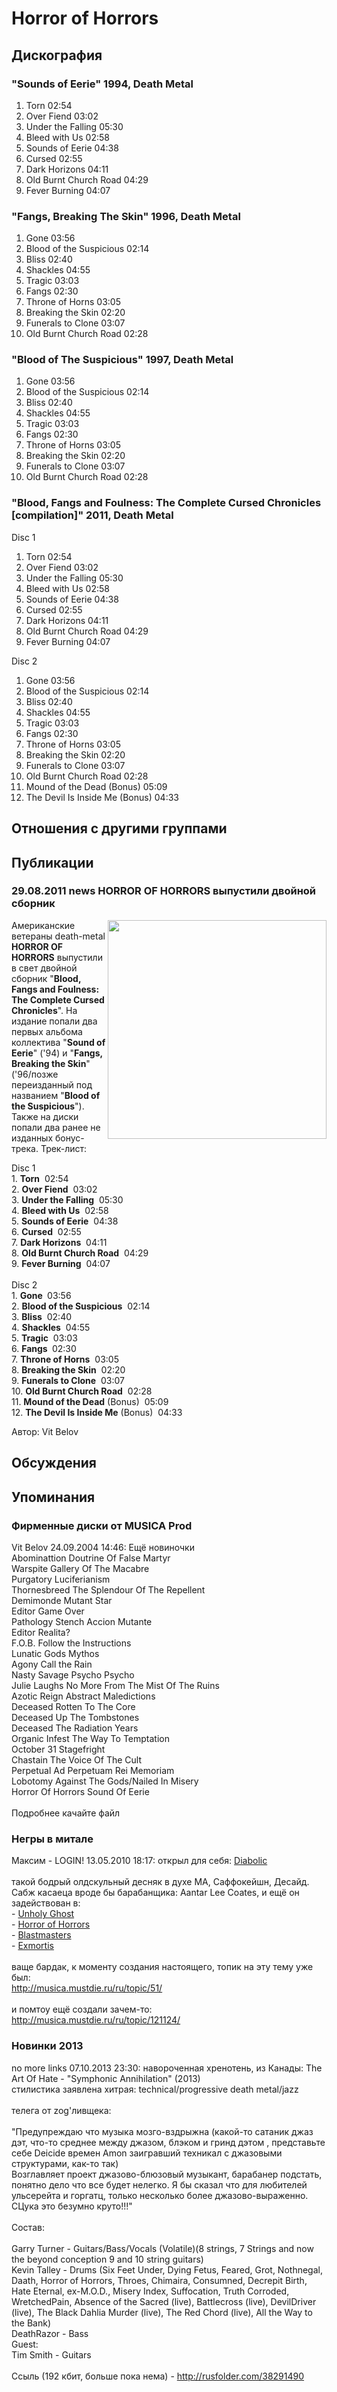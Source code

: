 # Horror of Horrors



## Дискография

### "Sounds of Eerie" 1994, Death Metal

1. Torn  02:54    
2. Over Fiend  03:02   
3. Under the Falling  05:30    
4. Bleed with Us  02:58 
5. Sounds of Eerie  04:38   
6. Cursed  02:55   
7. Dark Horizons  04:11  
8. Old Burnt Church Road  04:29    
9. Fever Burning  04:07 

### "Fangs, Breaking The Skin" 1996, Death Metal

1. Gone  03:56    
2. Blood of the Suspicious  02:14  
3. Bliss  02:40    
4. Shackles  04:55    
5. Tragic  03:03    
6. Fangs  02:30    
7. Throne of Horns  03:05
8. Breaking the Skin  02:20    
9. Funerals to Clone  03:07 
10. Old Burnt Church Road  02:28 

### "Blood of The Suspicious" 1997, Death Metal

1. Gone  03:56    
2. Blood of the Suspicious  02:14    
3. Bliss  02:40    
4. Shackles  04:55   
5. Tragic  03:03    
6. Fangs  02:30    
7. Throne of Horns  03:05    
8. Breaking the Skin  02:20    
9. Funerals to Clone  03:07    
10. Old Burnt Church Road  02:28 

### "Blood, Fangs and Foulness: The Complete Cursed Chronicles [compilation]" 2011, Death Metal

Disc 1 
1. Torn  02:54
2. Over Fiend  03:02  
3. Under the Falling  05:30  
4. Bleed with Us  02:58  
5. Sounds of Eerie  04:38 
6. Cursed  02:55   
7. Dark Horizons  04:11  
8. Old Burnt Church Road  04:29  
9. Fever Burning  04:07
 
Disc 2 
1. Gone  03:56 
2. Blood of the Suspicious  02:14
3. Bliss  02:40    
4. Shackles  04:55   
5. Tragic  03:03   
6. Fangs  02:30    
7. Throne of Horns  03:05   
8. Breaking the Skin  02:20   
9. Funerals to Clone  03:07    
10. Old Burnt Church Road  02:28   
11. Mound of the Dead (Bonus)  05:09  
12. The Devil Is Inside Me (Bonus)  04:33  


## Отношения с другими группами


## Публикации

### 29.08.2011 news HORROR OF HORRORS выпустили двойной сборник

<P><IMG height=350 alt="" hspace=0 src="/images/news_rus/2011.08/20809.jpg" width=350 align=right border=0>Американские ветераны death-metal <STRONG>HORROR OF HORRORS</STRONG> выпустили в свет двойной сборник "<STRONG>Blood, Fangs and Foulness: The Complete Cursed Chronicles</STRONG>". На издание попали два первых альбома коллектива "<STRONG>Sound of Eerie</STRONG>" ('94)&nbsp;и "<STRONG>Fangs, Breaking the Skin</STRONG>" ('96/позже переизданный под названием&nbsp;"<STRONG>Blood of the Suspicious</STRONG>"). Также на диски попали два ранее не изданных бонус-трека. Трек-лист:</P>
<P>Disc 1 <BR>1. <STRONG>Torn</STRONG>&nbsp; 02:54<BR>2. <STRONG>Over Fiend</STRONG>&nbsp; 03:02&nbsp; <BR>3. <STRONG>Under the Falling</STRONG>&nbsp; 05:30&nbsp; <BR>4. <STRONG>Bleed with Us</STRONG>&nbsp; 02:58&nbsp; <BR>5. <STRONG>Sounds of Eerie</STRONG>&nbsp; 04:38 <BR>6. <STRONG>Cursed</STRONG>&nbsp; 02:55&nbsp;&nbsp; <BR>7. <STRONG>Dark Horizons</STRONG>&nbsp; 04:11&nbsp; <BR>8. <STRONG>Old Burnt Church Road</STRONG>&nbsp; 04:29&nbsp; <BR>9. <STRONG>Fever Burning</STRONG>&nbsp; 04:07<BR>&nbsp;<BR>Disc 2 <BR>1. <STRONG>Gone&nbsp;</STRONG> 03:56 <BR>2. <STRONG>Blood of the Suspicious</STRONG>&nbsp; 02:14<BR>3. <STRONG>Bliss</STRONG>&nbsp; 02:40&nbsp;&nbsp;&nbsp; <BR>4. <STRONG>Shackles</STRONG>&nbsp; 04:55&nbsp;&nbsp; <BR>5. <STRONG>Tragic</STRONG>&nbsp; 03:03&nbsp;&nbsp; <BR>6. <STRONG>Fangs&nbsp;</STRONG> 02:30&nbsp;&nbsp;&nbsp; <BR>7. <STRONG>Throne of Horns</STRONG>&nbsp; 03:05&nbsp;&nbsp; <BR>8. <STRONG>Breaking the Skin</STRONG>&nbsp; 02:20&nbsp;&nbsp; <BR>9. <STRONG>Funerals to Clone</STRONG>&nbsp; 03:07&nbsp;&nbsp;&nbsp; <BR>10. <STRONG>Old Burnt Church Road</STRONG>&nbsp; 02:28&nbsp;&nbsp; <BR>11. <STRONG>Mound of the Dead</STRONG> (Bonus)&nbsp; 05:09&nbsp; <BR>12. <STRONG>The Devil Is Inside Me</STRONG> (Bonus)&nbsp; 04:33&nbsp; </P>
Автор: Vit Belov


## Обсуждения


## Упоминания

### Фирменные диски от MUSICA Prod

Vit Belov 24.09.2004 14:46:
Ещё новиночки<BR>Abominattion	Doutrine Of False Martyr<BR>Warspite	Gallery Of The Macabre<BR>Purgatory	Luciferianism<BR>Thornesbreed	The Splendour Of The Repellent<BR>Demimonde	Mutant Star<BR>Editor	Game Over<BR>Pathology Stench	Accion Mutante<BR>Editor	Realita?<BR>F.O.B.	Follow the Instructions<BR>Lunatic Gods	Mythos<BR>Agony	Call the Rain<BR>Nasty Savage	Psycho Psycho<BR>Julie Laughs No More	From The Mist Of The Ruins<BR>Azotic Reign	Abstract Maledictions<BR>Deceased	Rotten To The Core<BR>Deceased	Up The Tombstones<BR>Deceased	The Radiation Years<BR>Organic Infest	The Way To Temptation<BR>October 31	Stagefright<BR>Chastain	The Voice Of The Cult<BR>Perpetual	Ad Perpetuam Rei Memoriam<BR>Lobotomy	Against The Gods/Nailed In Misery<BR>Horror Of Horrors 	Sound Of Eerie<BR><BR>Подробнее качайте файл

### Негры в митале

Максим - LOGIN! 13.05.2010 18:17:
открыл для себя: <A HREF="http://metal-archives.com/band.php?id=1108" TARGET="_blank">Diabolic</A><BR><BR>такой бодрый олдскульный десняк в духе МА, Саффокейшн, Десайд. Сабж касаеца вроде бы барабанщика: Aantar Lee Coates, и ещё он задействован в:<BR> - <A HREF="http://metal-archives.com/band.php?id=6540" TARGET="_blank">Unholy Ghost</A><BR> - <A HREF="http://metal-archives.com/band.php?id=15393" TARGET="_blank">Horror of Horrors</A><BR> - <A HREF="http://metal-archives.com/band.php?id=26855" TARGET="_blank">Blastmasters</A><BR> - <A HREF="http://metal-archives.com/band.php?id=17153" TARGET="_blank">Exmortis</A><BR><BR>ваще бардак, к моменту создания настоящего, топик на эту тему уже был:<BR><A HREF="http://musica.mustdie.ru/ru/topic/51/" TARGET="_blank">http://musica.mustdie.ru/ru/topic/51/</A><BR><BR>и помтоу ещё создали зачем-то:<BR><A HREF="http://musica.mustdie.ru/ru/topic/121124/" TARGET="_blank">http://musica.mustdie.ru/ru/topic/121124/</A>

### Новинки 2013

no more links 07.10.2013 23:30:
навороченная хренотень, из Канады: The Art Of Hate - "Symphonic Annihilation" (2013)<BR>стилистика заявлена хитрая: technical/progressive death metal/jazz<BR><BR>телега от zog'ливщека:<BR><BR>"Предупреждаю что музыка мозго-вздрыжна (какой-то сатаник джаз дэт, что-то среднее между джазом, блэком и гринд дэтом , представьте себе Deicide времен Amon заигравший техникал с джазовыми структурами, как-то так)<BR>Возглавляет проект джазово-блюзовый музыкант, барабанер подстать, понятно дело что все будет нелегко. Я бы сказал что для любителей ульсерейта и горгатц, только несколько более джазово-выраженно.<BR>СЦука это безумно круто!!!"<BR><BR>Состав:<BR><BR>Garry Turner - Guitars/Bass/Vocals (Volatile)(8 strings, 7 Strings and now the beyond conception 9 and 10 string guitars)<BR>Kevin Talley - Drums (Six Feet Under, Dying Fetus, Feared, Grot, Nothnegal, Daath, Horror of Horrors, Throes, Chimaira, Consumned, Decrepit Birth, Hate Eternal, ex-M.O.D., Misery Index, Suffocation, Truth Corroded, WretchedPain, Absence of the Sacred (live), Battlecross (live), DevilDriver (live), The Black Dahlia Murder (live), The Red Chord (live), All the Way to the Bank)<BR>DeathRazor - Bass<BR>Guest:<BR>Tim Smith - Guitars<BR><BR>Ссыль (192 кбит, больше пока нема) - <A HREF="http://rusfolder.com/38291490" TARGET="_blank">http://rusfolder.com/38291490</A><BR>

